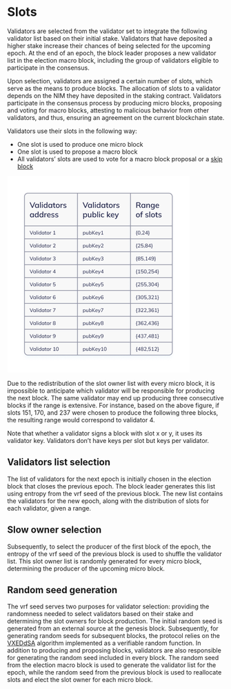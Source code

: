 # Slots

Validators are selected from the validator set to integrate the following validator list based on their initial stake. Validators that have deposited a higher stake increase their chances of being selected for the upcoming epoch. At the end of an epoch, the block leader proposes a new validator list in the election macro block, including the group of validators eligible to participate in the consensus.

Upon selection, validators are assigned a certain number of slots, which serve as the means to produce blocks. The allocation of slots to a validator depends on the NIM they have deposited in the staking contract. Validators participate in the consensus process by producing micro blocks, proposing and voting for macro blocks, attesting to malicious behavior from other validators, and thus, ensuring an agreement on the current blockchain state.

Validators use their slots in the following way:

- One slot is used to produce one micro block
- One slot is used to propose a macro block
- All validators’ slots are used to vote for a macro block proposal or a [skip block](/learn/protocol/validators/skip-blocks.md)

![Alt Text](/assets/images/protocol/slots.png)

Due to the redistribution of the slot owner list with every micro block, it is impossible to anticipate which validator will be responsible for producing the next block. The same validator may end up producing three consecutive blocks if the range is extensive. For instance, based on the above figure, if slots 151, 170, and 237 were chosen to produce the following three blocks, the resulting range would correspond to validator 4.

Note that whether a validator signs a block with slot x or y, it uses its validator key. Validators don’t have keys per slot but keys per validator.

## Validators list selection

The list of validators for the next epoch is initially chosen in the election block that closes the previous epoch. The block leader generates this list using entropy from the vrf seed of the previous block. The new list contains the validators for the new epoch, along with the distribution of slots for each validator, given a range.

## Slow owner selection

Subsequently, to select the producer of the first block of the epoch, the entropy of the vrf seed of the previous block is used to shuffle the validator list. This slot owner list is randomly generated for every micro block, determining the producer of the upcoming micro block.

## Random seed generation

The vrf seed serves two purposes for validator selection: providing the randomness needed to select validators based on their stake and determining the slot owners for block production. The initial random seed is generated from an external source at the genesis block. Subsequently, for generating random seeds for subsequent blocks, the protocol relies on the [VXEDdSA](https://www.signal.org/docs/specifications/xeddsa/#vxeddsa) algorithm implemented as a verifiable random function. In addition to producing and proposing blocks, validators are also responsible for generating the random seed included in every block. The random seed from the election macro block is used to generate the validator list for the epoch, while the random seed from the previous block is used to reallocate slots and elect the slot owner for each micro block.
